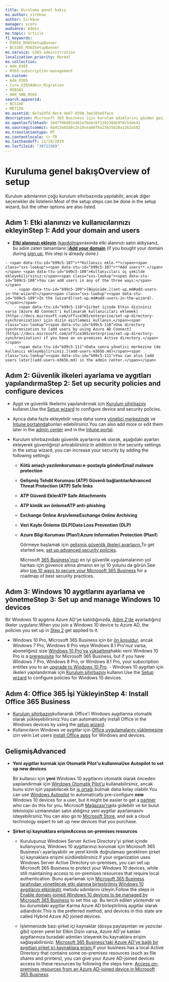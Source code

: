```yaml
---
title: Kuruluma genel bakış
ms.author: sirkkuw
author: Sirkkuw
manager: scotv
audience: Admin
ms.topic: article
f1_keywords:
- O365E_M365SetupBanner
- BCS365_M365SetupBanner
ms.service: o365-administration
localization_priority: Normal
ms.collection:
- Adm_O365
- M365-subscription-management
ms.custom:
- Adm_O365
- Core_O365Admin_Migration
- MSB365
- OKR_SMB_M365
search.appverid:
- BCS160
- MET150
ms.assetid: 6e7a2dfd-8ec4-4eb7-8390-3ee103e5fece
description: Microsoft 365 Business için kurulum adımlarını gözden geçirin.
ms.openlocfilehash: 3447f06d031462a7bebc6f129238de9f0c5dee41
ms.sourcegitcommit: 6a413a65b8c2e10cea08f0a15635b28a1362a582
ms.translationtype: MT
ms.contentlocale: tr-TR
ms.lasthandoff: 11/19/2019
ms.locfileid: "38721569"
---
```

# <a name="overview-of-setup"></a><span data-ttu-id="b99c5-103">Kuruluma genel bakış</span><span class="sxs-lookup"><span data-stu-id="b99c5-103">Overview of setup</span></span>

<span data-ttu-id="b99c5-104">Kurulum adımlarının çoğu kurulum sihirbazında yapılabilir, ancak diğer seçenekler de listelenir.</span><span class="sxs-lookup"><span data-stu-id="b99c5-104">Most of the setup steps can be done in the setup wizard, but the other options are also listed.</span></span>

## <a name="step-1-add-your-domain-and-users"></a><span data-ttu-id="b99c5-105">Adım 1: Etki alanınızı ve kullanıcılarınızı ekleyin</span><span class="sxs-lookup"><span data-stu-id="b99c5-105">Step 1: Add your domain and users</span></span>

   - <span data-ttu-id="b99c5-106">**[Etki alanınızı ekleyin](set-up.md#add-your-domain-to-personalize-sign-in)** [(kaydolma](sign-up.md)sırasında etki alanınızı satın aldıysanız, bu adım zaten tamamlanır.)</span><span class="sxs-lookup"><span data-stu-id="b99c5-106">**[Add your domain](set-up.md#add-your-domain-to-personalize-sign-in)** (if you bought your domain during [sign up](sign-up.md), this step is already done.)</span></span>

    - <span data-ttu-id="b99c5-107">**Kullanıcı ekle.**</span><span class="sxs-lookup"><span data-stu-id="b99c5-107">**Add users**.</span></span> <span data-ttu-id="b99c5-108">Kullanıcıları üç şekilde ekleyebilirsiniz:</span><span class="sxs-lookup"><span data-stu-id="b99c5-108">You can add users in any of the three ways:</span></span>
        - <span data-ttu-id="b99c5-109">[Büyücüde.](set-up.md#add-users-in-the-wizard)</span><span class="sxs-lookup"><span data-stu-id="b99c5-109">In the [wizard](set-up.md#add-users-in-the-wizard).</span></span>
        - <span data-ttu-id="b99c5-110">Şirket içinde Etkin dizininiz varsa [Azure AD Connect'i kullanarak kullanıcıları eklemek](https://docs.microsoft.com/office365/enterprise/set-up-directory-synchronization) için dizin eşitlemesi kullanın.</span><span class="sxs-lookup"><span data-stu-id="b99c5-110">Use directory synchronization to [add users by using Azure AD Connect](https://docs.microsoft.com/office365/enterprise/set-up-directory-synchronization) if you have an on-premises Active directory.</span></span>
        - <span data-ttu-id="b99c5-111">Daha sonra yönetici merkezine [de kullanıcı ekleyebilirsiniz.](add-users-m365b.md)</span><span class="sxs-lookup"><span data-stu-id="b99c5-111">You can also [add users later](add-users-m365b.md) in the admin center.</span></span>
## <a name="step-2-set-up-security-policies-and-configure-devices"></a><span data-ttu-id="b99c5-112">Adım 2: Güvenlik ilkeleri ayarlama ve aygıtları yapılandırma</span><span class="sxs-lookup"><span data-stu-id="b99c5-112">Step 2: Set up security policies and configure devices</span></span> 

  - <span data-ttu-id="b99c5-113">Aygıt ve güvenlik ilkelerini yapılandırmak için [Kurulum sihirbazını](set-up.md#protect-data-and-devices) kullanın.</span><span class="sxs-lookup"><span data-stu-id="b99c5-113">Use the [Setup wizard](set-up.md#protect-data-and-devices) to configure device and security policies.</span></span> 
  - <span data-ttu-id="b99c5-114">Ayrıca daha fazla ekleyebilir veya daha sonra [yönetici merkezinde](view-policies-and-devices.md) ve [Intune portalında](https://docs.microsoft.com/intune/tutorial-walkthrough-intune-portal)bunları edebilirsiniz.</span><span class="sxs-lookup"><span data-stu-id="b99c5-114">You can also add more or edit them later in the [admin center](view-policies-and-devices.md) and in the [Intune portal](https://docs.microsoft.com/intune/tutorial-walkthrough-intune-portal).</span></span>
  - <span data-ttu-id="b99c5-115">Kurulum sihirbazındaki güvenlik ayarlarına ek olarak, aşağıdaki ayarları ekleyerek güvenliğinizi artırabilirsiniz:</span><span class="sxs-lookup"><span data-stu-id="b99c5-115">In addition to the security settings in the setup wizard, you can increase your security by adding the following settings:</span></span>

      - <span data-ttu-id="b99c5-116">**Kötü amaçlı yazılımkoruması e-postayla gönder**</span><span class="sxs-lookup"><span data-stu-id="b99c5-116">**Email malware protection**</span></span>
      - <span data-ttu-id="b99c5-117">**Gelişmiş Tehdit Koruması (ATP) Güvenli bağlantılar**</span><span class="sxs-lookup"><span data-stu-id="b99c5-117">**Advanced Threat Protection (ATP) Safe links**</span></span>
      - <span data-ttu-id="b99c5-118">**ATP Güvenli Ekler**</span><span class="sxs-lookup"><span data-stu-id="b99c5-118">**ATP Safe Attachments**</span></span>
      - <span data-ttu-id="b99c5-119">**ATP kimlik avı önleme**</span><span class="sxs-lookup"><span data-stu-id="b99c5-119">**ATP anti-phishing**</span></span>
      - <span data-ttu-id="b99c5-120">**Exchange Online Arşivleme**</span><span class="sxs-lookup"><span data-stu-id="b99c5-120">**Exchange Online Archiving**</span></span>
      - <span data-ttu-id="b99c5-121">**Veri Kaybı Önleme (DLP)**</span><span class="sxs-lookup"><span data-stu-id="b99c5-121">**Data Loss Prevention (DLP)**</span></span>
      - <span data-ttu-id="b99c5-122">**Azure Bilgi Koruması (Plan1**)</span><span class="sxs-lookup"><span data-stu-id="b99c5-122">**Azure Information Protection (Plan1**)</span></span>

          <span data-ttu-id="b99c5-123">Görmeye başlamak için [gelişmiş güvenlik ilkeleri ayarlayın.](set-up-advanced-security.md)</span><span class="sxs-lookup"><span data-stu-id="b99c5-123">To get started see, [set up advanced security policies](set-up-advanced-security.md).</span></span>

        <span data-ttu-id="b99c5-124">Microsoft [365 Business'ınızı](https://docs.microsoft.com/office365/admin/security-and-compliance/secure-your-business-data) en iyi güvenlik uygulamalarının yol haritası için güvence altına almanın en iyi 10 yolunu da görün.</span><span class="sxs-lookup"><span data-stu-id="b99c5-124">See also [top 10 ways to secure your Microsoft 365 Business](https://docs.microsoft.com/office365/admin/security-and-compliance/secure-your-business-data) for a roadmap of best security practices.</span></span>

## <a name="step-3-set-up-and-manage-windows-10-devices"></a><span data-ttu-id="b99c5-125">Adım 3: Windows 10 aygıtlarını ayarlama ve yönetme</span><span class="sxs-lookup"><span data-stu-id="b99c5-125">Step 3: Set up and manage Windows 10 devices</span></span>

   <span data-ttu-id="b99c5-126">Bir Windows 10 aygıtına Azure AD'ye katıldığınızda, [Adım 2'de](#step-2-set-up-security-policies-and-configure-devices) ayarladığınız ilkeler uygulanır.</span><span class="sxs-lookup"><span data-stu-id="b99c5-126">When you join a Windows 10 device to Azure AD, the policies you set up in [Step 2](#step-2-set-up-security-policies-and-configure-devices) get applied to it.</span></span>

   - <span data-ttu-id="b99c5-127">Windows 10 Pro, Microsoft 365 Business için bir [ön koşuldur,](pre-requisites-for-data-protection.md) ancak Windows 7 Pro, Windows 8 Pro veya Windows 8.1 Pro'nuz varsa, aboneliğiniz size [Windows 10 Pro'ya yükseltme](https://docs.microsoft.com/microsoft-365/business/upgrade-to-windows-pro-creators-update)hakkı verir.</span><span class="sxs-lookup"><span data-stu-id="b99c5-127">Windows 10 Pro is a [prerequisite](pre-requisites-for-data-protection.md) for Microsoft 365 Business, but if you have Windows 7 Pro, Windows 8 Pro, or Windows 8.1 Pro, your subscription entitles you to an [upgrade to  Windows 10 Pro](https://docs.microsoft.com/microsoft-365/business/upgrade-to-windows-pro-creators-update).</span></span>
    - <span data-ttu-id="b99c5-128">Windows 10 aygıtları için ilkeleri yapılandırmak için [Kurulum sihirbazını](set-up.md#protect-data-and-devices) kullanın.</span><span class="sxs-lookup"><span data-stu-id="b99c5-128">Use the [Setup wizard](set-up.md#protect-data-and-devices) to configure policies for Windows 10 devices.</span></span>

## <a name="step-4-install-office-365-business"></a><span data-ttu-id="b99c5-129">Adım 4: Office 365 İşi Yükleyin</span><span class="sxs-lookup"><span data-stu-id="b99c5-129">Step 4: Install Office 365 Business</span></span>
- <span data-ttu-id="b99c5-130">[Kurulum sihirbazını](set-up.md#deploy-office-365-client-apps)kullanarak Office'i Windows aygıtlarına otomatik olarak yükleyebilirsiniz.</span><span class="sxs-lookup"><span data-stu-id="b99c5-130">You can automatically install Office in the Windows devices by using the [setup wizard](set-up.md#deploy-office-365-client-apps).</span></span>
- <span data-ttu-id="b99c5-131">Kullanıcıların Windows ve aygıtlar için [Office uygulamalarını yüklemesine](https://docs.microsoft.com/office365/admin/setup/install-applications) izin verin.</span><span class="sxs-lookup"><span data-stu-id="b99c5-131">Let users [install Office apps](https://docs.microsoft.com/office365/admin/setup/install-applications) for Windows and devices.</span></span>
     
## <a name="advanced"></a><span data-ttu-id="b99c5-132">Gelişmiş</span><span class="sxs-lookup"><span data-stu-id="b99c5-132">Advanced</span></span>
- <span data-ttu-id="b99c5-133">**Yeni aygıtlar kurmak için Otomatik Pilot'u kullanma**</span><span class="sxs-lookup"><span data-stu-id="b99c5-133">**Use Autopilot to set up new devices**</span></span>
            
     <span data-ttu-id="b99c5-134">Bir kullanıcı için **yeni** Windows 10 aygıtlarını otomatik olarak önceden yapılandırmak için [Windows Otomatik Pilot'u](add-autopilot-devices-and-profile.md) kullanabilirsiniz, ancak bunu sizin için yapabilecek bir [iş ortağı](https://www.microsoft.com/solution-providers/search) bulmak daha kolay olabilir.</span><span class="sxs-lookup"><span data-stu-id="b99c5-134">You can use [Windows Autopilot](add-autopilot-devices-and-profile.md) to automatically pre-configure **new** Windows 10 devices for a user, but it might be easier to get a [partner](https://www.microsoft.com/solution-providers/search) who can do this for you.</span></span> <span data-ttu-id="b99c5-135">Microsoft [Mağazası'na](https://go.microsoft.com/fwlink/?linkid=874598)da gidebilir ve bir bulut teknolojisi uzmanından satın aldığınız yeni aygıtlar ayarlamasını isteyebilirsiniz.</span><span class="sxs-lookup"><span data-stu-id="b99c5-135">You can also go to [Microsoft Store](https://go.microsoft.com/fwlink/?linkid=874598), and ask a cloud technology expert to set up new devices that you purchase.</span></span>

- <span data-ttu-id="b99c5-136">**Şirket içi kaynaklara erişim**</span><span class="sxs-lookup"><span data-stu-id="b99c5-136">**Access on-premises resources**</span></span>

     - <span data-ttu-id="b99c5-137">Kuruluşunuz Windows Server Active Directory'yi şirket içinde kullanıyorsa, Windows 10 aygıtlarınızı korumak için Microsoft 365 Business'ı ayarlayabilir ve yerel kimlik doğrulaması gerektiren şirket içi kaynaklara erişimi sürdürebilirsiniz.</span><span class="sxs-lookup"><span data-stu-id="b99c5-137">If your organization uses Windows Server Active Directory on-premises, you can set up Microsoft 365 Business to protect your Windows 10 devices, while still maintaining access to on-premises resources that require local authentication.</span></span> <span data-ttu-id="b99c5-138">Bunu ayarlamak için [Microsoft 365 Business tarafından yönetilecek etki alanına birleştirilmiş Windows 10 aygıtlarını etkinleştir](manage-windows-devices.md) metodu adımlarını izleyin.</span><span class="sxs-lookup"><span data-stu-id="b99c5-138">Follow the steps in [Enable domain-joined Windows 10 devices to be managed by Microsoft 365 Business](manage-windows-devices.md) to set this up.</span></span> <span data-ttu-id="b99c5-139">Bu tercih edilen yöntemdir ve bu durumdaki aygıtlar Karma Azure AD birleştirilmiş aygıtlar olarak adlandırılır.</span><span class="sxs-lookup"><span data-stu-id="b99c5-139">This is the preferred method, and devices in this state are called Hybrid Azure AD joined devices.</span></span>

    - <span data-ttu-id="b99c5-140">İşletmenizde bazı şirket içi kaynaklar (dosya paylaşımları ve yazıcılar gibi) içeren yerel bir Etkin Dizin varsa, Azure AD'ye katılan aygıtlarınıza buradaki adımları izleyerek bu kaynaklara erişim sağlayabilirsiniz: [Microsoft 365 Business'taki Azure AD'ye bağlı bir aygıttan şirket içi kaynaklara erişin.](access-resources.md)</span><span class="sxs-lookup"><span data-stu-id="b99c5-140">If your business has a local Active Directory that contains some on-premises resources (such as file shares and printers), you can give your Azure AD-joined devices access to these resources by following the steps here: [Access on-premises resources from an Azure AD-joined device in Microsoft 365 Business](access-resources.md).</span></span>

  